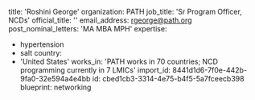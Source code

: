 title: 'Roshini George'
organization: PATH
job_title: 'Sr Program Officer, NCDs'
official_title: ''
email_address: rgeorge@path.org
post_nominal_letters: 'MA MBA MPH'
expertise:
  - hypertension
  - salt
country:
  - 'United States'
works_in: 'PATH works in 70 countries; NCD programming currently in 7 LMICs'
import_id: 8441d1d6-7f0e-442b-9fa0-32e594a4e4bb
id: cbed1cb3-3314-4e75-b4f5-5a7fceecb398
blueprint: networking
